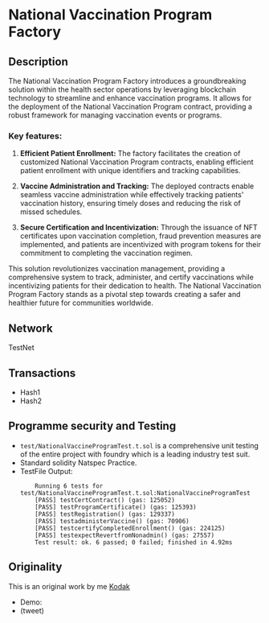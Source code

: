# National Vaccination Program Factory
##  Description
The National Vaccination Program Factory introduces a groundbreaking solution within the health sector operations by leveraging blockchain technology to streamline and enhance vaccination programs. It allows for the deployment of the National Vaccination Program contract, providing a robust framework for managing vaccination events or programs.
### Key features:
1. **Efficient Patient Enrollment:** The factory facilitates the creation of customized National Vaccination Program contracts, enabling efficient patient enrollment with unique identifiers and tracking capabilities.

2. **Vaccine Administration and Tracking:** The deployed contracts enable seamless vaccine administration while effectively tracking patients' vaccination history, ensuring timely doses and reducing the risk of missed schedules.

3. **Secure Certification and Incentivization:** Through the issuance of NFT certificates upon vaccination completion, fraud prevention measures are implemented, and patients are incentivized with program tokens for their commitment to completing the vaccination regimen.

This solution revolutionizes vaccination management, providing a comprehensive system to track, administer, and certify vaccinations while incentivizing patients for their dedication to health. The National Vaccination Program Factory stands as a pivotal step towards creating a safer and healthier future for communities worldwide.

## Network
TestNet
## Transactions
- Hash1
- Hash2
## Programme security and Testing
- `test/NationalVaccineProgramTest.t.sol` is a comprehensive unit testing of the entire project with foundry which is a leading industry test suit.
- Standard solidity Natspec Practice.
- TestFile Output:
    ```
        Running 6 tests for test/NationalVaccineProgramTest.t.sol:NationalVaccineProgramTest
        [PASS] testCertContract() (gas: 125052)
        [PASS] testProgramCertificate() (gas: 125393)
        [PASS] testRegistration() (gas: 129337)
        [PASS] testadministerVaccine() (gas: 70906)
        [PASS] testcertifyCompletedEnrollment() (gas: 224125)
        [PASS] testexpectRevertfromNonadmin() (gas: 27557)
        Test result: ok. 6 passed; 0 failed; finished in 4.92ms

    ```

## Originality
This is an original work by me [Kodak](https://www.twitter.com/Kodak_Rome)
- Demo: 
- (tweet)